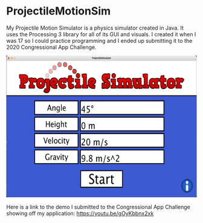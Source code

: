 # ProjectileMotionSim
My Projectile Motion Simulator is a physics simulator created in Java. It uses the Processing 3 library for all of its GUI and visuals. I created it when I was 17 so I could practice programming and I ended up submitting it to the 2020 Congressional App Challenge.

<p align="center">
  <a href="https://github.com/DylanTops/ProjectileMotionSim/blob/main/ProjectileSimulator-v5.jar">
    <img src="Images/Main Screen.png" alt="Projectile Simulator" width="600" height="375">
  </a>
</p>

Here is a link to the demo I submitted to the Congressional App Challenge showing off my application:
https://youtu.be/gOyKbbnx2xk
